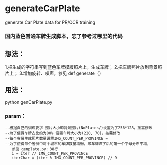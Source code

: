 # generateCarPlate
generate Car Plate data for PR/OCR training

### 国内蓝色普通车牌生成脚本，忘了参考过哪里的代码

## 想法：
1.把生成的字符串写到蓝色车牌模版照片上，生成车牌；
2.把车牌照片放到背景照片上；
3.增加旋转、噪声，参见 def generate（）

## 用法：
python genCarPlate.py

### param：
```
--根据自己的训练要求 照片大小即背景照片(NoPlates/)设置为了256*128，按需修改
--为了使得车牌占比约为80% 设置车牌大小为(220, 70)，按需修改
--每个省份生成照片数量设置IMG_COUNT_PER_PROVINCE =
--为了使得每个省份中每个城市的车牌数量均衡，即车牌汉字后的第一个字母分布平均，
   参见 genplate.py：38行
   i = iter // IMG_COUNT_PER_PROVINCE
   iterChar = (iter % IMG_COUNT_PER_PROVINCE) // 9
```
